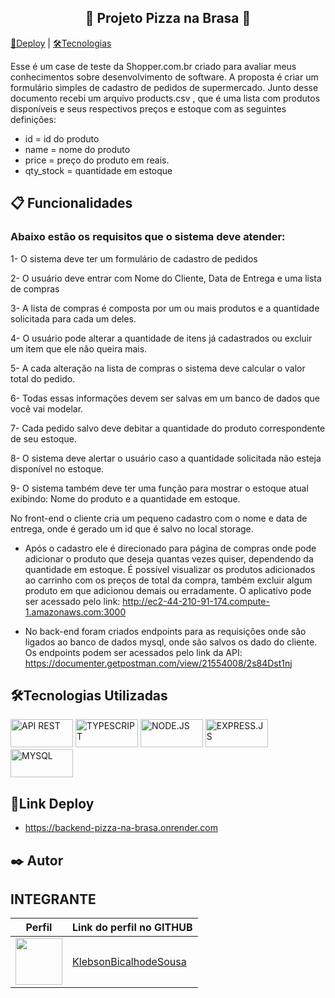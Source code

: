 <h2 align="center">🍕 Projeto Pizza na Brasa 🍕</h2>

[🔗Deploy](#link-deploy) | [🛠️Tecnologias](#tecnologias-utilizadas)

Esse é um case de teste da Shopper.com.br
criado para avaliar meus conhecimentos sobre desenvolvimento de software. 
A proposta é criar um formulário simples de cadastro de pedidos de supermercado.
Junto desse documento recebi um arquivo products.csv , que é uma lista com produtos 
disponíveis e seus respectivos preços e estoque com as seguintes definições:
- id = id do produto
- name = nome do produto
- price = preço do produto em reais. 
- qty_stock = quantidade em estoque
## 📋 Funcionalidades
### Abaixo estão os requisitos que o sistema deve atender:
1- O sistema deve ter um formulário de cadastro de pedidos

2- O usuário deve entrar com Nome do Cliente, Data de Entrega e uma lista de compras 

3- A lista de compras é composta por um ou mais produtos e a quantidade solicitada para 
cada um deles.

4- O usuário pode alterar a quantidade de itens já cadastrados ou excluir um item que ele 
não queira mais. 

5- A cada alteração na lista de compras o sistema deve calcular o valor total do pedido.

6- Todas essas informações devem ser salvas em um banco de dados que você vai modelar.

7- Cada pedido salvo deve debitar a quantidade do produto correspondente de seu estoque.

8- O sistema deve alertar o usuário caso a quantidade solicitada não esteja disponível no 
estoque.

9- O sistema também deve ter uma função para mostrar o estoque atual exibindo: Nome do 
produto e a quantidade em estoque.

No front-end o cliente cria um pequeno cadastro com o nome e data de entrega, onde é gerado um id que é salvo no local storage.
- Após o cadastro ele é direcionado para página de compras onde pode adicionar o produto que deseja quantas vezes quiser, dependendo da quantidade em estoque.
É possível visualizar os produtos adicionados ao carrinho com os preços de total da compra, também excluir algum produto em que adicionou demais ou erradamente. O aplicativo pode ser acessado pelo link:
http://ec2-44-210-91-174.compute-1.amazonaws.com:3000

- No back-end foram criados endpoints para as requisições onde são ligados ao banco de dados mysql, onde são salvos os dado do cliente. Os endpoints podem ser acessados pelo link da API:
https://documenter.getpostman.com/view/21554008/2s84Dst1nj

## 🛠Tecnologias Utilizadas
<div style="display: inline_block">  
  <img aline="center" width="100px" height="45px" alt="API REST" src="https://encrypted-tbn0.gstatic.com/images?q=tbn:ANd9GcTmJoxiAXVIxedd5WnxL3yepJpACK2lmCSl9w&usqp=CAU" />  
  <img aline="center" width="100px" height="45px" alt="TYPESCRIPT" src="https://img.shields.io/badge/TypeScript-007ACC?style=for-the-badge&logo=typescript&logoColor=white" />
  <img aline="center" width="100px" height="45px" alt="NODE.JS" src="https://img.shields.io/badge/Node.js-43853D?style=for-the-badge&logo=node.js&logoColor=white" />
  <img aline="center" width="100px" height="45px" alt="EXPRESS.JS" src="https://img.shields.io/badge/Express.js-404D59?style=for-the-badge" />  
  <img aline="center" width="100px" height="45px" alt="MYSQL" src="https://img.shields.io/badge/MySQL-00000F?style=for-the-badge&logo=mysql&logoColor=white" />
</div>

## 🔗Link Deploy
- https://backend-pizza-na-brasa.onrender.com

## ✒️ Autor

## INTEGRANTE
Perfil      | Link do perfil no GITHUB
--------- | ------
[<img src="https://avatars.githubusercontent.com/KlebsonBicalhodeSousa" width="75px;"/>](https://github.com/KlebsonBicalhodeSousa) | [KlebsonBicalhodeSousa](https://github.com/KlebsonBicalhodeSousa)
